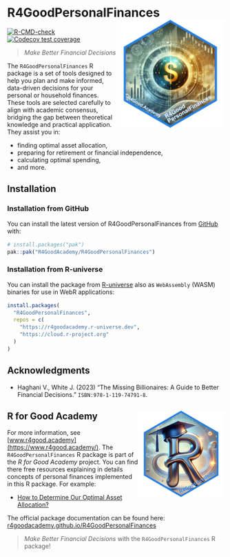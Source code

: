 
<!-- README.md is generated from README.Rmd. Please edit that file -->

# R4GoodPersonalFinances <img src="man/figures/logo.png" align="right" height="250" alt="" class="logo-custom-package"/>

<!-- badges: start -->

[![R-CMD-check](https://github.com/R4GoodAcademy/R4GoodPersonalFinances/actions/workflows/R-CMD-check.yaml/badge.svg)](https://github.com/R4GoodAcademy/R4GoodPersonalFinances/actions/workflows/R-CMD-check.yaml)
[![Codecov test
coverage](https://codecov.io/gh/R4GoodAcademy/R4GoodPersonalFinances/graph/badge.svg)](https://app.codecov.io/gh/R4GoodAcademy/R4GoodPersonalFinances)
<!-- badges: end -->

> *Make Better Financial Decisions*

The `R4GoodPersonalFinances` R package is a set of tools designed to
help you plan and make informed, data-driven decisions for your personal
or household finances.  
These tools are selected carefully to align with academic consensus,
bridging the gap between theoretical knowledge and practical
application. They assist you in:

- finding optimal asset allocation,
- preparing for retirement or financial independence,
- calculating optimal spending,
- and more.

## Installation

### Installation from GitHub

You can install the latest version of R4GoodPersonalFinances from
[GitHub](https://github.com/R4GoodAcademy/R4GoodPersonalFinances) with:

``` r
# install.packages("pak")
pak::pak("R4GoodAcademy/R4GoodPersonalFinances")
```

### Installation from R-universe

You can install the package from
[R-universe](https://r4goodacademy.r-universe.dev/R4GoodPersonalFinances)
also as `WebAssembly` (WASM) binaries for use in WebR applications:

``` r
install.packages(
  "R4GoodPersonalFinances", 
  repos = c(
    "https://r4goodacademy.r-universe.dev", 
    "https://cloud.r-project.org"
  )
)
```

## Acknowledgments

- Haghani V., White J. (2023) “The Missing Billionaires: A Guide to
  Better Financial Decisions.” `ISBN:978-1-119-74791-8`.

## R for Good Academy <img src="man/figures/r4ga-logo.png" align="right" height="200" alt="" class="logo-custom-academy" />

For more information, see
[www.r4good.academy](https://www.r4good.academy/). The
`R4GoodPersonalFinances` R package is part of the *R for Good Academy*
project. You can find there free resources explaining in details
concepts of personal finances implemented in this R package. For
example:

- [How to Determine Our Optimal Asset
  Allocation?](https://www.r4good.academy/en/blog/optimal-asset-allocation/index.en.html#what-do-you-need-to-calculate-your-optimal-asset-allocation)

The official package documentation can be found here:  
[r4goodacademy.github.io/R4GoodPersonalFinances](https://r4goodacademy.github.io/R4GoodPersonalFinances/)

> *Make Better Financial Decisions* with the `R4GoodPersonalFinances` R
> package!
